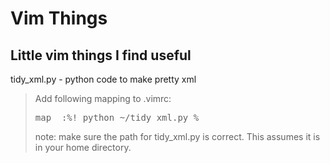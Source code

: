 Vim Things
==========
Little vim things I find useful
--------------------------------

tidy_xml.py - python code to make pretty xml

> Add following mapping to .vimrc:
>
> <pre>map <F5> :%! python ~/tidy_xml.py %<enter></pre>
>
> note: make sure the path for tidy_xml.py is correct. This assumes it is in your home directory.
